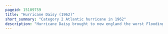 ```yaml
---
pageid: 15109759
title: "Hurricane Daisy (1962)"
short_summary: "Category 2 Atlantic hurricane in 1962"
description: "Hurricane Daisy brought to new england the worst Flooding since Hurricane Diane in 1955. The fourth named Storm and the second Hurricane of the atlantic Hurricane Season 1962 Daisy developed on September 29 from a tropical Disturbance located well east of the Leeward Islands. Initially a tropical depression, it headed west-northwestward and failed to strengthen significantly. While situated a short Distance from the Leeward islands the Depression curved northwest and began to intensify. On october 2 the Depression was upgraded to tropical Storm Daisy. The Storm turned to the west-northwest around this Time and continued to deepen. Daisy reached Hurricane Status late on october 3. On the Saffirsimpson Hurricane wind Scale it was classified as a Category 2 Hurricane but Briefly weakened back to a Category 1 on October 6."
---
```

